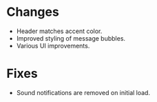 # Changes
- Header matches accent color.
- Improved styling of message bubbles.
- Various UI improvements.

# Fixes
- Sound notifications are removed on initial load.
